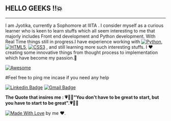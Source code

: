 ## HELLO GEEKS !!:boom:



----------------------------------------------------------------------------------------------------------
I am Jyotika, currently a Sophomore at IIITA . I consider myself as a curious learner who is keen to learn stuffs which all seem interesting to me that majorly includes Front end development and Python development.
With Real Time things still in progress.I have experience working with  [![Python](https://img.shields.io/badge/-Python-black?style=flat-square&logo=Python)](), [![HTML5](https://img.shields.io/badge/-HTML5-E34F26?style=flat-square&logo=html5&logoColor=white)](), [![CSS3](https://img.shields.io/badge/-CSS3-1572B6?style=flat-square&logo=css3)]()
, and still learning more such interesting stuffs.
I :heart: creating some innovative things from thought process to implementation which have become my passion.:star2:



[![Awesome](https://cdn.rawgit.com/sindresorhus/awesome/d7305f38d29fed78fa85652e3a63e154dd8e8829/media/badge.svg)](https://github.com/Jyotika999)


#Feel free to ping me incase if you need any help 


[![Linkedin Badge](https://img.shields.io/badge/-LinkedIn-blue?style=flat-square&logo=Linkedin&logoColor=white&link=https://www.linkedin.com/in/jyotika-bhatti-a384a0194/)](https://www.linkedin.com/in/jyotika-bhatti-a384a0194/)  [![Gmail Badge](https://img.shields.io/badge/-Gmail-c14438?style=flat-square&logo=Gmail&logoColor=white&link=mailto:Jyotika9september@gmail.com)](mailto:Jyotika9september@gmail.com)

**The Quote that insires me :
:heartpulse::green_heart::blue_heart:"You don't have to be great to start, but you have to start to be great".:heartpulse::green_heart::blue_heart:**



[![Made With Love](https://img.shields.io/badge/Made%20With-Love-orange.svg)](https://github.com/Jyotika999) by me :heart:.
